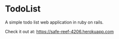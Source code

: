 # TodoList
 A simple todo list web application in ruby on rails.
 
 Check it out at: https://safe-reef-4206.herokuapp.com

